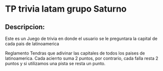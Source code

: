 # TP trivia latam grupo Saturno 

## Descripcion:
Este es un Juego de trivia en donde el usuario se le preguntara la capital de cada pais de latinoamerica

Reglamento
Tendras que adivinar las capitales de todos los paises de latinoamerica.
Cada acierrto suma 2 puntos, por contrario, cada falla resta 2 puntos y si utilizamos una pista se resta un punto.
